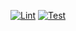 [![Lint](https://github.com/r-priyam/warstars-frontend/actions/workflows/lint.yml/badge.svg)](https://github.com/r-priyam/warstars-frontend/actions/workflows/lint.yml)
[![Test](https://github.com/r-priyam/warstars-frontend/actions/workflows/buildTest.yml/badge.svg)](https://github.com/r-priyam/warstars-frontend/actions/workflows/buildTest.yml)
